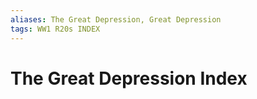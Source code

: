 ```yaml
---
aliases: The Great Depression, Great Depression
tags: WW1 R20s INDEX
---
```

# The Great Depression Index

